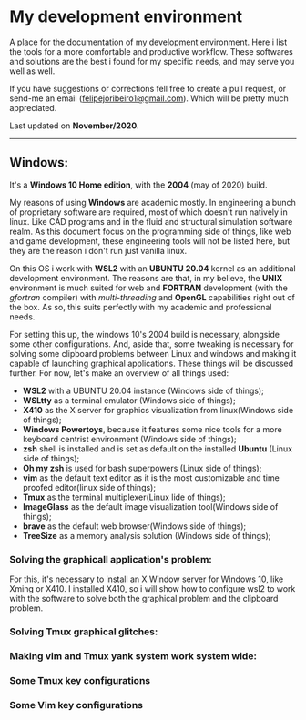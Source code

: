 # My development environment
A place for the documentation of my development environment. Here i list the tools for a more comfortable and productive workflow. These softwares and solutions are the best i found for my specific needs, and may serve you well as well. 

If you have suggestions or corrections fell free to create a pull request, or send-me an email (felipejoribeiro1@gmail.com). Which will be pretty much appreciated.

Last updated on **November/2020**. 

---

## Windows:
It's a **Windows 10 Home edition**, with the **2004** (may of 2020) build. 

My  reasons of using **Windows** are academic mostly. In engineering a bunch of proprietary software are required, most of which doesn't run natively in linux. Like CAD programs and in the fluid and structural simulation software realm. As this document focus on the programming side of things, like web and game development, these engineering tools will not be listed here, but they are the reason i don't run just vanilla linux.

On this OS i work with **WSL2** with an **UBUNTU 20.04** kernel as an additional development environment. The reasons are that, in my believe, the **UNIX** environment is much suited for web and **FORTRAN** development (with the *gfortran* compiler) with *multi-threading* and **OpenGL** capabilities right out of the box. As so, this suits perfectly with my academic and professional needs.

For setting this up, the windows 10's 2004 build is necessary, alongside some other configurations. And, aside that, some tweaking is necessary for solving some clipboard problems between Linux and windows and making it capable of launching graphical applications. These things will be discussed further. For now, let's make an overview of all things used:

- **WSL2** with a UBUNTU 20.04 instance (Windows side of things);
- **WSLtty** as a terminal emulator (Windows side of things);
- **X410** as the X server for graphics visualization from linux(Windows side of things);
- **Windows Powertoys**, because it features some nice tools for a more keyboard centrist environment (Windows side of things);
- **zsh** shell is installed and is set as default on the installed **Ubuntu** (Linux side of things);
- **Oh my zsh** is used for bash superpowers (Linux side of things);
- **vim** as the default text editor as it is the most customizable and time proofed editor(linux side of things);
- **Tmux** as the terminal multiplexer(Linux lide of things);
- **ImageGlass** as the default image visualization tool(Windows side of things);
- **brave** as the default web browser(Windows side of things);
- **TreeSize** as a memory analysis solution (Windows side of things);

### Solving the graphicall application's problem:

For this, it's necessary to install an X Window server for Windows 10, like Xming or X410. I installed X410, so i will show how to configure wsl2 to work with the software to solve both the graphical problem and the clipboard problem. 

### Solving Tmux graphical glitches:


### Making vim and Tmux yank system work system wide:


### Some Tmux key configurations 

### Some Vim key configurations







